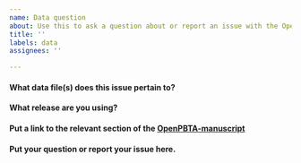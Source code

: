 ```yaml
---
name: Data question
about: Use this to ask a question about or report an issue with the OpenPBTA data
title: ''
labels: data
assignees: ''

---
```


#### What data file(s) does this issue pertain to?



#### What release are you using?
<!--You may want to check if the issue has been resolved in an updated release-->



#### Put a link to the relevant section of the [OpenPBTA-manuscript](https://github.com/AlexsLemonade/OpenPBTA-manuscript/)



#### Put your question or report your issue here.


